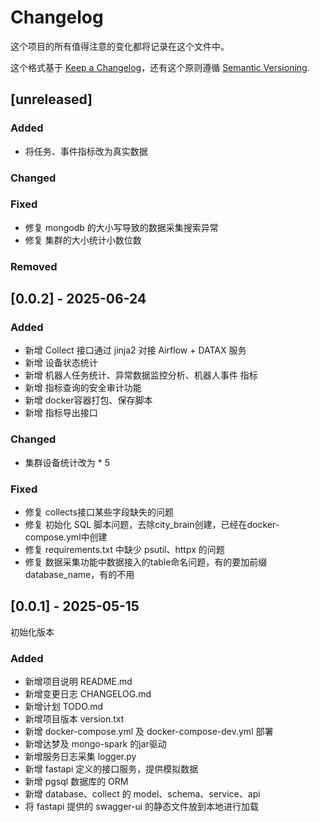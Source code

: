 # Changelog

这个项目的所有值得注意的变化都将记录在这个文件中。

这个格式基于 [Keep a Changelog](https://keepachangelog.com/en/1.1.0/)，还有这个原则遵循 [Semantic Versioning](https://semver.org/spec/v2.0.0.html).

## [unreleased]
### Added
- 将任务、事件指标改为真实数据

### Changed
### Fixed
- 修复 mongodb 的大小写导致的数据采集搜索异常
- 修复 集群的大小统计小数位数

### Removed

## [0.0.2] - 2025-06-24

### Added
- 新增 Collect 接口通过 jinja2 对接 Airflow + DATAX 服务
- 新增 设备状态统计
- 新增 机器人任务统计、异常数据监控分析、机器人事件 指标
- 新增 指标查询的安全审计功能
- 新增 docker容器打包、保存脚本
- 新增 指标导出接口

### Changed
- 集群设备统计改为 * 5

### Fixed
- 修复 collects接口某些字段缺失的问题
- 修复 初始化 SQL 脚本问题，去除city_brain创建，已经在docker-compose.yml中创建
- 修复 requirements.txt 中缺少 psutil、httpx 的问题
- 修复 数据采集功能中数据接入的table命名问题，有的要加前缀 database_name，有的不用


## [0.0.1] - 2025-05-15

初始化版本

### Added
- 新增项目说明 README.md
- 新增变更日志 CHANGELOG.md
- 新增计划 TODO.md
- 新增项目版本 version.txt
- 新增 docker-compose.yml 及 docker-compose-dev.yml 部署
- 新增达梦及 mongo-spark 的jar驱动
- 新增服务日志采集 logger.py
- 新增 fastapi 定义的接口服务，提供模拟数据
- 新增 pgsql 数据库的 ORM
- 新增 database、collect 的 model、schema、service、api
- 将 fastapi 提供的 swagger-ui 的静态文件放到本地进行加载



